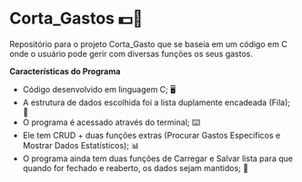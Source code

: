 # Corta_Gastos 💵💸
Repositório para o projeto Corta_Gasto que se baseia em um código em C onde o usuário pode gerir com diversas funções os seus gastos.

 **Características do Programa**

 * Código desenvolvido em linguagem C; 🖥️
 * A estrutura de dados escolhida foi a lista duplamente encadeada (Fila); 🔗
 * O programa é acessado através do terminal; ⌨️
 * Ele tem CRUD + duas funções extras (Procurar Gastos Específicos e Mostrar Dados Estatísticos); 📊
 * O programa ainda tem duas funções de Carregar e Salvar lista para que quando for fechado e reaberto, os dados sejam mantidos; 💾
